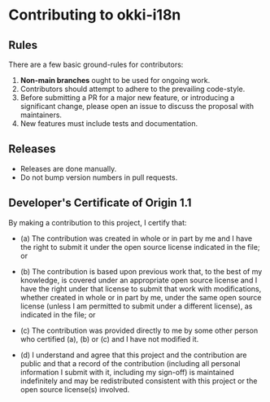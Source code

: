 # Contributing to okki-i18n

## Rules

There are a few basic ground-rules for contributors:

1. **Non-main branches** ought to be used for ongoing work.
2. Contributors should attempt to adhere to the prevailing code-style.
3. Before submitting a PR for a major new feature, or introducing a significant change, please open an issue to discuss the proposal with maintainers.
4. New features must include tests and documentation.

## Releases

- Releases are done manually.
- Do not bump version numbers in pull requests.

## Developer's Certificate of Origin 1.1

By making a contribution to this project, I certify that:

- (a) The contribution was created in whole or in part by me and I have the
  right to submit it under the open source license indicated in the file; or

- (b) The contribution is based upon previous work that, to the best of my
  knowledge, is covered under an appropriate open source license and I have the
  right under that license to submit that work with modifications, whether
  created in whole or in part by me, under the same open source license (unless
  I am permitted to submit under a different license), as indicated in the file;
  or

- (c) The contribution was provided directly to me by some other person who
  certified (a), (b) or (c) and I have not modified it.

- (d) I understand and agree that this project and the contribution are public
  and that a record of the contribution (including all personal information I
  submit with it, including my sign-off) is maintained indefinitely and may be
  redistributed consistent with this project or the open source license(s)
  involved.

